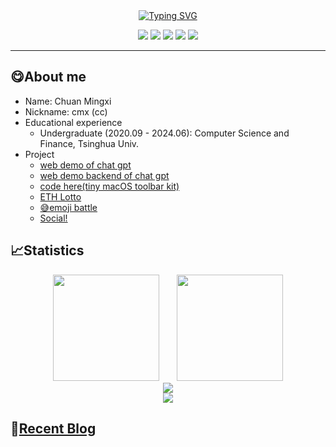 <!--
**chuanmx20/chuanmx20** is a ✨ _special_ ✨ repository because its `README.md` (this file) appears on your GitHub profile.
Here are some ideas to get you started:

- 🔭 I’m currently working on ...
- 🌱 I’m currently learning ...
- 👯 I’m looking to collaborate on ...
- 🤔 I’m looking for help with ...
- 💬 Ask me about ...
- 📫 How to reach me: ...
- 😄 Pronouns: ...
- ⚡ Fun fact: ...
-->
<center>
<a href="https://git.io/typing-svg"><img src="https://readme-typing-svg.herokuapp.com?font=Fira+Code&weight=600&size=28&duration=4500&pause=1000&color=E9F700&center=true&vCenter=true&repeat=false&width=435&lines=Hello,+this+is+chuanmx+%3AD" alt="Typing SVG" /></a>  
</a></center>

<p align="center">
<a title="github" target="_blank" href="https://github.com/chuanmx20"><img src="https://img.shields.io/badge/dynamic/json?label=GitHub&suffix=%20followers&query=%24.data.totalSubs&url=https%3A%2F%2Fapi.spencerwoo.com%2Fsubstats%2F%3Fsource%3Dgithub%26queryKey%3Dchuanmx20&labelColor=282c34&color=353940&logo=github&longCache=true" ></a>
<a title="blog" target="_blank" href="https://chuanmx.cc"><img src="https://img.shields.io/badge/chuanmx-blog-00cc66" /></a>
<a title="vc" target="_blank" href="https://resume.chuanmx.cc"><img src="https://img.shields.io/badge/chuanmx-resume-00cccc" /></a>
<a title="chat" target="_blank" href="https://chat.chuanmx.cc"><img src="https://img.shields.io/badge/chuanmx-ChatGPT-009999" /></a>
<a title="h5game" target="_blank" href="https://h5game.chuanmx.cc"><img src="https://img.shields.io/badge/chuanmx-h5game-009966" /></a>
</p>

<HR>
    
## 😋About me
- Name: Chuan Mingxi
- Nickname: cmx (cc)
- Educational experience
    - Undergraduate (2020.09 - 2024.06): Computer Science and Finance, Tsinghua Univ.
- Project
    - [web demo of chat gpt](https://github.com/chuanmx20/web_gpt_frontend)
    - [web demo backend of chat gpt](https://github.com/chuanmx20/web_chatgpt_backend)
    - [code here(tiny macOS toolbar kit)](https://github.com/chuanmx20/Code-Here)
    - [ETH Lotto](https://github.com/chuanmx20/vue_lottery)
    - [😅emoji battle](https://play.google.com/store/apps/details?id=com.OttorGameStudio.SweatBattle)
    - [Social!](https://4fun.chat)
## 📈Statistics
<div align="center">
<span>  </span>
<img height="170px" src="https://github-readme-stats.vercel.app/api?username=chuanmx20" /><span>  </span><img height="170px" src="https://github-readme-stats.vercel.app/api/top-langs/?username=chuanmx20&layout=compact&langs_count=8" />
<span>  </span>
</div>

<div align="center">
    <img src="https://github-readme-activity-graph.cyclic.app/graph?username=chuanmx20&bg_color=fdf2f8&color=5f5d5f&line=4c9e8a&point=403d3d&area=true&hide_border=true)](https://github.com/ashutosh00710/github-readme-activity-graph" />
</div>
    
<div align="center">
    <img  src="https://github-readme-streak-stats.herokuapp.com/?user=chuanmx20" />
</div>

## 📝<a href="https://chuanmx.cc/" target="_blank">Recent Blog</a>
<!-- BLOG-POST-LIST:START -->
<!-- BLOG-POST-LIST:END -->
